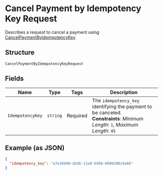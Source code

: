 
# Cancel Payment by Idempotency Key Request

Describes a request to cancel a payment using
[CancelPaymentByIdempotencyKey](#endpoint-payments-cancelpaymentbyidempotencykey).

## Structure

`CancelPaymentByIdempotencyKeyRequest`

## Fields

| Name | Type | Tags | Description |
|  --- | --- | --- | --- |
| `IdempotencyKey` | `string` | Required | The `idempotency_key` identifying the payment to be canceled.<br>**Constraints**: *Minimum Length*: `1`, *Maximum Length*: `45` |

## Example (as JSON)

```json
{
  "idempotency_key": "a7e36d40-d24b-11e8-b568-0800200c9a66"
}
```

